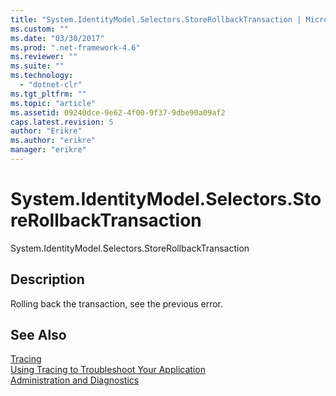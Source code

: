 ```yaml
---
title: "System.IdentityModel.Selectors.StoreRollbackTransaction | Microsoft Docs"
ms.custom: ""
ms.date: "03/30/2017"
ms.prod: ".net-framework-4.6"
ms.reviewer: ""
ms.suite: ""
ms.technology: 
  - "dotnet-clr"
ms.tgt_pltfrm: ""
ms.topic: "article"
ms.assetid: 09240dce-9e62-4f00-9f37-9dbe90a09af2
caps.latest.revision: 5
author: "Erikre"
ms.author: "erikre"
manager: "erikre"
---
```

# System.IdentityModel.Selectors.StoreRollbackTransaction
System.IdentityModel.Selectors.StoreRollbackTransaction  
  
## Description  
 Rolling back the transaction, see the previous error.  
  
## See Also  
 [Tracing](../../../../../docs/framework/wcf/diagnostics/tracing/tracing.md)   
 [Using Tracing to Troubleshoot Your Application](../../../../../docs/framework/wcf/diagnostics/tracing/using-tracing-to-troubleshoot-your-application.md)   
 [Administration and Diagnostics](../../../../../docs/framework/wcf/diagnostics/administration-and-diagnostics.md)
